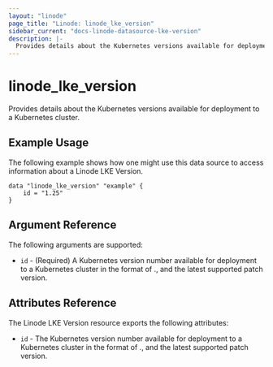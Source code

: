 ```yaml
---
layout: "linode"
page_title: "Linode: linode_lke_version"
sidebar_current: "docs-linode-datasource-lke-version"
description: |-
  Provides details about the Kubernetes versions available for deployment to a Kubernetes cluster.
---
```


# linode\_lke\_version

Provides details about the Kubernetes versions available for deployment to a Kubernetes cluster.

## Example Usage

The following example shows how one might use this data source to access information about a Linode LKE Version.

```hcl
data "linode_lke_version" "example" {
    id = "1.25"
}
```

## Argument Reference

The following arguments are supported:

* `id` - (Required) A Kubernetes version number available for deployment to a Kubernetes cluster in the format of <major>.<minor>, and the latest supported patch version.

## Attributes Reference

The Linode LKE Version resource exports the following attributes:

* `id` - The Kubernetes version number available for deployment to a Kubernetes cluster in the format of <major>.<minor>, and the latest supported patch version.
